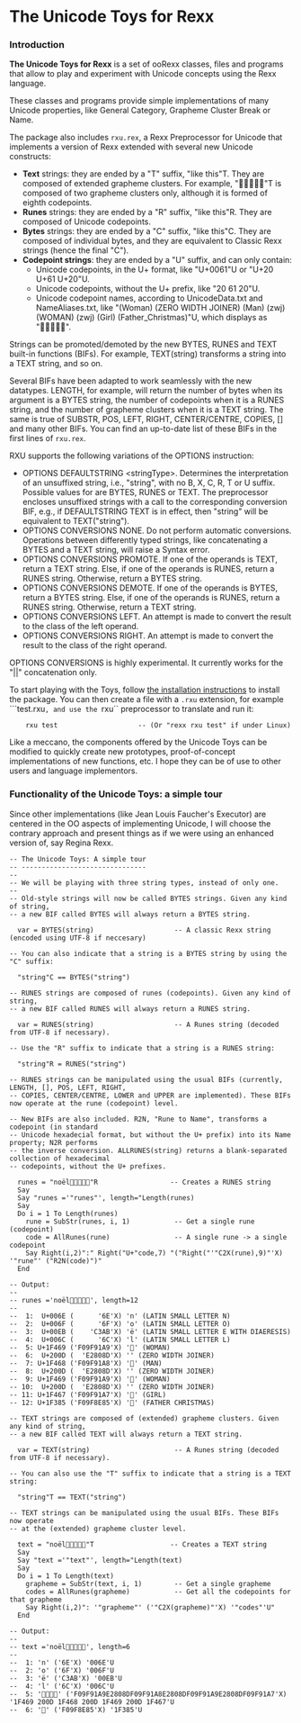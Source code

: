 # The Unicode Toys for Rexx

### Introduction

**The Unicode Toys for Rexx** is a set of ooRexx classes, files and programs that allow to play and experiment with Unicode concepts using
the Rexx language.

These classes and programs provide simple implementations of many Unicode properties, like General Category, Grapheme Cluster Break or Name.

The package also includes ``rxu.rex``, a Rexx Preprocessor for Unicode that implements a version of Rexx extended with several
new Unicode constructs:

* **Text** strings: they are ended by a "T" suffix, "like this"T. They are composed of extended grapheme clusters. For example, "👩‍👨‍👩‍👧🎅"T is composed of two grapheme clusters only, although it is formed of eighth codepoints.
* **Runes** strings: they are ended by a "R" suffix, "like this"R. They are composed of Unicode codepoints.
* **Bytes** strings: they are ended by a "C" suffix, "like this"C. They are composed of individual bytes, and they are equivalent to Classic Rexx strings (hence the final "C").
* **Codepoint strings**: they are ended by a "U" suffix, and can only contain:
  * Unicode codepoints, in the U+ format, like "U+0061"U or "U+20 U+61 U+20"U.
  * Unicode codepoints, without the U+ prefix, like "20 61 20"U.
  * Unicode codepoint names, according to UnicodeData.txt and NameAliases.txt, like  "(Woman) (ZERO WIDTH JOINER) (Man) (zwj) (WOMAN) (zwj) (Girl) (Father_Christmas)"U, which displays as "👩‍👨‍👩‍👧🎅".
 
Strings can be promoted/demoted by the new BYTES, RUNES and TEXT built-in functions (BIFs). For example, TEXT(string) transforms a string into a TEXT string, and so on.
 
Several BIFs have been adapted to work seamlessly with the new datatypes. LENGTH, for example, will return the number of bytes when its argument is a BYTES string, the number of codepoints when it is a RUNES string, 
and the number of grapheme clusters when it is a TEXT string. The same is true of SUBSTR, POS, LEFT, RIGHT, CENTER/CENTRE, COPIES, [] and many other BIFs. You can find an up-to-date list of these BIFs in the first lines of ``rxu.rex``.

RXU supports the following variations of the OPTIONS instruction:

* OPTIONS DEFAULTSTRING &lt;stringType&gt;. Determines the interpretation of an unsuffixed string, i.e., "string", with no B, X, C, R, T or U suffix. Possible values for <stringType>
  are BYTES, RUNES or TEXT. The preprocessor encloses unsuffixed strings with a call to the corresponding conversion BIF, e.g., if
  DEFAULTSTRING TEXT is in effect, then "string" will be equivalent to TEXT("string").
* OPTIONS CONVERSIONS NONE. Do not perform automatic conversions. Operations between differently typed strings, like concatenating a BYTES and a TEXT string, will raise a Syntax error. 
* OPTIONS CONVERSIONS PROMOTE. If one of the operands is TEXT, return a TEXT string. Else, if one of the operands is RUNES, return a RUNES string. Otherwise, return a BYTES string.
* OPTIONS CONVERSIONS DEMOTE. If one of the operands is BYTES, return a BYTES string. Else, if one of the operands is RUNES, return a RUNES string. Otherwise, return a TEXT string.
* OPTIONS CONVERSIONS LEFT. An attempt is made to convert the result to the class of the left operand.
* OPTIONS CONVERSIONS RIGHT. An attempt is made to convert the result to the class of the right operand.

OPTIONS CONVERSIONS is highly experimental. It currently works for the "||" concatenation only.

To start playing with the Toys, follow [the installation instructions](../../UnicodeToys#installation-instructions) to install the package. You can 
then create a file with a ``.rxu`` extension, for example ```test.rxu``, and use the ``rxu`` preprocessor to translate and run it:

```
    rxu test                    -- (Or "rexx rxu test" if under Linux)
```

Like a meccano, the components offered by the Unicode Toys can be modified to quickly create new prototypes, proof-of-concept implementations of new functions, etc. I hope they can be of use to other users and language implementors.

### Functionality of the Unicode Toys: a simple tour

Since other implementations (like Jean Louis Faucher's Executor) are centered in the OO aspects of implementing Unicode, I will choose the contrary approach and present things as if we were using an enhanced version of, say Regina Rexx.

```rexx
-- The Unicode Toys: A simple tour
-- -------------------------------
-- 
-- We will be playing with three string types, instead of only one.
--
-- Old-style strings will now be called BYTES strings. Given any kind of string,
-- a new BIF called BYTES will always return a BYTES string.

  var = BYTES(string)                    -- A classic Rexx string (encoded using UTF-8 if neccesary)

-- You can also indicate that a string is a BYTES string by using the "C" suffix:

  "string"C == BYTES("string")

-- RUNES strings are composed of runes (codepoints). Given any kind of string,
-- a new BIF called RUNES will always return a RUNES string.

  var = RUNES(string)                    -- A Runes string (decoded from UTF-8 if necessary).

-- Use the "R" suffix to indicate that a string is a RUNES string:

  "string"R = RUNES("string")

-- RUNES strings can be manipulated using the usual BIFs (currently, LENGTH, [], POS, LEFT, RIGHT,
-- COPIES, CENTER/CENTRE, LOWER and UPPER are implemented). These BIFs now operate at the rune (codepoint) level.

-- New BIFs are also included. R2N, "Rune to Name", transforms a codepoint (in standard
-- Unicode hexadecial format, but without the U+ prefix) into its Name property; N2R performs
-- the inverse conversion. ALLRUNES(string) returns a blank-separated collection of hexadecimal 
-- codepoints, without the U+ prefixes.

  runes = "noël👩‍👨‍👩‍👧🎅"R                  -- Creates a RUNES string
  Say 
  Say "runes ='"runes"', length="Length(runes)
  Say 
  Do i = 1 To Length(runes)
    rune = SubStr(runes, i, 1)           -- Get a single rune (codepoint)
    code = AllRunes(rune)                -- A single rune -> a single codepoint
    Say Right(i,2)":" Right("U+"code,7) "("Right("'"C2X(rune),9)"'X) '"rune"' ("R2N(code)")"
  End

-- Output:
--
-- runes ='noël👩‍👨‍👩‍👧🎅', length=12
--
--  1:  U+006E (      '6E'X) 'n' (LATIN SMALL LETTER N)
--  2:  U+006F (      '6F'X) 'o' (LATIN SMALL LETTER O)
--  3:  U+00EB (    'C3AB'X) 'ë' (LATIN SMALL LETTER E WITH DIAERESIS)
--  4:  U+006C (      '6C'X) 'l' (LATIN SMALL LETTER L)
--  5: U+1F469 ('F09F91A9'X) '👩' (WOMAN)
--  6:  U+200D (  'E2808D'X) '‍' (ZERO WIDTH JOINER)
--  7: U+1F468 ('F09F91A8'X) '👨' (MAN)
--  8:  U+200D (  'E2808D'X) '‍' (ZERO WIDTH JOINER)
--  9: U+1F469 ('F09F91A9'X) '👩' (WOMAN)
-- 10:  U+200D (  'E2808D'X) '‍' (ZERO WIDTH JOINER)
-- 11: U+1F467 ('F09F91A7'X) '👧' (GIRL)
-- 12: U+1F385 ('F09F8E85'X) '🎅' (FATHER CHRISTMAS)

-- TEXT strings are composed of (extended) grapheme clusters. Given any kind of string,
-- a new BIF called TEXT will always return a TEXT string.

  var = TEXT(string)                     -- A Runes string (decoded from UTF-8 if necessary).

-- You can also use the "T" suffix to indicate that a string is a TEXT string:

  "string"T == TEXT("string")

-- TEXT strings can be manipulated using the usual BIFs. These BIFs now operate
-- at the (extended) grapheme cluster level.

  text = "noël👩‍👨‍👩‍👧🎅"T                   -- Creates a TEXT string
  Say 
  Say "text ='"text"', length="Length(text)
  Say 
  Do i = 1 To Length(text)
    grapheme = SubStr(text, i, 1)        -- Get a single grapheme
    codes = AllRunes(grapheme)           -- Get all the codepoints for that grapheme
    Say Right(i,2)": '"grapheme"' ('"C2X(grapheme)"'X) '"codes"'U"
  End

-- Output:
-- 
-- text ='noël👩‍👨‍👩‍👧🎅', length=6
--
--  1: 'n' ('6E'X) '006E'U
--  2: 'o' ('6F'X) '006F'U
--  3: 'ë' ('C3AB'X) '00EB'U
--  4: 'l' ('6C'X) '006C'U
--  5: '👩‍👨‍👩‍👧' ('F09F91A9E2808DF09F91A8E2808DF09F91A9E2808DF09F91A7'X) '1F469 200D 1F468 200D 1F469 200D 1F467'U
--  6: '🎅' ('F09F8E85'X) '1F385'U
```
